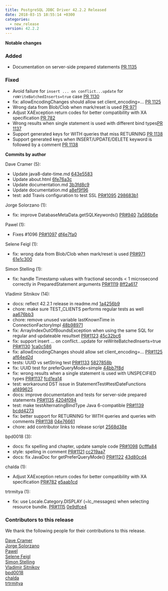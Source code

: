 ```yaml
---
title: PostgreSQL JDBC Driver 42.2.2 Released
date: 2018-03-15 18:55:14 +0300
categories:
  - new_release
version: 42.2.2
---
```

**Notable changes**

### Added
- Documentation on server-side prepared statements [PR 1135](https://github.com/pgjdbc/pgjdbc/pull/1135)

### Fixed
- Avoid failure for `insert ... on conflict...update` for `reWriteBatchedInserts=true` case [PR 1130](https://github.com/pgjdbc/pgjdbc/pull/1130)
- fix: allowEncodingChanges should allow set client_encoding=... [PR 1125](https://github.com/pgjdbc/pgjdbc/pull/1125)
- Wrong data from Blob/Clob when mark/reset is used [PR 971](https://github.com/pgjdbc/pgjdbc/pull/971)
- Adjust XAException return codes for better compatibility with XA specification [PR 782](https://github.com/pgjdbc/pgjdbc/pull/782)
- Wrong results when single statement is used with different bind types[PR 1137](https://github.com/pgjdbc/pgjdbc/pull/1137)
- Support generated keys for WITH queries that miss RETURNING [PR 1138](https://github.com/pgjdbc/pgjdbc/pull/1138)
- Support generated keys when INSERT/UPDATE/DELETE keyword is followed by a comment [PR 1138](https://github.com/pgjdbc/pgjdbc/pull/1138)


<!--more-->

**Commits by author**

Dave Cramer (5):

* Update java8-date-time.md [643e5583](https://github.com/pgjdbc/pgjdbc/commit/643e5583fe34c28602af21eb766acbc56a7b26d7)
* Update about.html [6fe76a3c](https://github.com/pgjdbc/pgjdbc/commit/6fe76a3c9289c78b2a8875e101020747584c36a7)
* Update documentation.md [3b3fd8c9](https://github.com/pgjdbc/pgjdbc/commit/3b3fd8c90a4bdcde101f45ae255ca2fe30bac338)
* Update documentation.md [a8ef9f96](https://github.com/pgjdbc/pgjdbc/commit/a8ef9f96feb02246a3d7967ada2ffe146778f7ed)
* test: add Travis configuration to test SSL [PR#1095](https://github.com/pgjdbc/pgjdbc/pull/1095) [298683b1](https://github.com/pgjdbc/pgjdbc/commit/298683b1bd11a4b16cdba861c8ca93134cfb037b)

Jorge Solorzano (1):

* fix: improve DatabaseMetaData.getSQLKeywords() [PR#940](https://github.com/pgjdbc/pgjdbc/pull/940) [7a586b6e](https://github.com/pgjdbc/pgjdbc/commit/7a586b6e492e8911a928d50113a68569981fa731)

Pawel (1):

* Fixes #1096 [PR#1097](https://github.com/pgjdbc/pgjdbc/pull/1097) [df4e7fa0](https://github.com/pgjdbc/pgjdbc/commit/df4e7fa07c205e12f7fe5e3c80ab90ea63c1bc17)

Selene Feigl (1):

* fix: wrong data from Blob/Clob when mark/reset is used [PR#971](https://github.com/pgjdbc/pgjdbc/pull/971) [61e1c300](https://github.com/pgjdbc/pgjdbc/commit/61e1c300fb52237b05b7649d61603dd339fbdd9b)

Simon Stelling (1):

* fix: handle Timestamp values with fractional seconds < 1 microsecond correctly in PreparedStatement arguments [PR#1119](https://github.com/pgjdbc/pgjdbc/pull/1119) [8ff2a617](https://github.com/pgjdbc/pgjdbc/commit/8ff2a617c8a153eb364d8b762102b6b6b1cb53f8)

Vladimir Sitnikov (14):

* docs: reflect 42.2.1 release in readme.md [1a4256b9](https://github.com/pgjdbc/pgjdbc/commit/1a4256b973da36c0fc42f0268e58e1535073247b)
* chore: make sure TEST_CLIENTS performs regular tests as well [aa676bb3](https://github.com/pgjdbc/pgjdbc/commit/aa676bb39117dc47cbd51a236b232227e9128220)
* chore: remove unused variable lastKnownTime in ConnectionFactoryImpl [48b98971](https://github.com/pgjdbc/pgjdbc/commit/48b98971d085a7988b67a31cf5ff9fb52c5534e5)
* fix: ArrayIndexOutOfBoundsException when using the same SQL for regular and updateable resultset [PR#1123](https://github.com/pgjdbc/pgjdbc/pull/1123) [45c32bc6](https://github.com/pgjdbc/pgjdbc/commit/45c32bc6af2e140ff86dabd718344c74fc244394)
* fix: support insert ... on conflict...update for reWriteBatchedInserts=true [PR#1130](https://github.com/pgjdbc/pgjdbc/pull/1130) [1ca0c586](https://github.com/pgjdbc/pgjdbc/commit/1ca0c5864a8b6c575b32aee03e2e1e8848fee143)
* fix: allowEncodingChanges should allow set client_encoding=... [PR#1125](https://github.com/pgjdbc/pgjdbc/pull/1125) [af64ed2d](https://github.com/pgjdbc/pgjdbc/commit/af64ed2dac035c621b4aec4a0471730457725194)
* tests: UUID vs setString test [PR#1133](https://github.com/pgjdbc/pgjdbc/pull/1133) [5827858b](https://github.com/pgjdbc/pgjdbc/commit/5827858ba5b72b519feb86fc65301a7bffa10c4d)
* fix: UUID test for preferQueryMode=simple [44bb7f8d](https://github.com/pgjdbc/pgjdbc/commit/44bb7f8d66829705bf46a6cfcad8a179eb14e441)
* fix: wrong results when a single statement is used with UNSPECIFIED types [PR#1137](https://github.com/pgjdbc/pgjdbc/pull/1137) [fcd1ea14](https://github.com/pgjdbc/pgjdbc/commit/fcd1ea14545a113fe4a124e17132824e279f572e)
* test: workaround DST issue in StatementTest#testDateFunctions [af499625](https://github.com/pgjdbc/pgjdbc/commit/af499625fb99043fe0bf605ec4b23f3dd64c18d7)
* docs: improve documentation and tests for server-side prepared statements [PR#1135](https://github.com/pgjdbc/pgjdbc/pull/1135) [4204f094](https://github.com/pgjdbc/pgjdbc/commit/4204f09446edbc7caaecb4c8cd7c8f78abd9344e)
* test: make testAlternatingBindType Java 6-compatible [PR#1139](https://github.com/pgjdbc/pgjdbc/pull/1139) [bcdd4273](https://github.com/pgjdbc/pgjdbc/commit/bcdd4273bba7ae6b3348d47d4cdeb72e941d5acc)
* fix: better support for RETURNING for WITH queries and queries with comments [PR#1138](https://github.com/pgjdbc/pgjdbc/pull/1138) [04e76661](https://github.com/pgjdbc/pgjdbc/commit/04e76661586b54157a1220552c005569231388a9)
* chore: add contributor links to release script [2568d38e](https://github.com/pgjdbc/pgjdbc/commit/2568d38e5ff7c9b23f92011c7dc936c307f53008)

bpd0018 (3):

* docs: fix spelling and chapter, update sample code [PR#1098](https://github.com/pgjdbc/pgjdbc/pull/1098) [0cfffa84](https://github.com/pgjdbc/pgjdbc/commit/0cfffa841b9b8d2040fe6c576aa77edfd399bbc0)
* style: spelling in comment [PR#1121](https://github.com/pgjdbc/pgjdbc/pull/1121) [cc219aa7](https://github.com/pgjdbc/pgjdbc/commit/cc219aa79b37f03432db4fe61e06b5f27fcb7f83)
* docs: fix JavaDoc for getPreferQueryMode() [PR#1122](https://github.com/pgjdbc/pgjdbc/pull/1122) [43d80cd4](https://github.com/pgjdbc/pgjdbc/commit/43d80cd48a54ea91868d15bd2f3806b467519883)

chalda (1):

* Adjust XAException return codes for better compatibility with XA specification [PR#782](https://github.com/pgjdbc/pgjdbc/pull/782) [e5aab1cd](https://github.com/pgjdbc/pgjdbc/commit/e5aab1cd3e49051f46298d8f1fd9f66af1731299)

trtrmitya (1):

* fix: use Locale.Category.DISPLAY (~lc_messages) when selecting resource bundle. [PR#1115](https://github.com/pgjdbc/pgjdbc/pull/1115) [0e9dfce4](https://github.com/pgjdbc/pgjdbc/commit/0e9dfce42c80391d0eefa830600e0ac4c1baae50)

<a name="contributors_{{ page.version }}"></a>
### Contributors to this release

We thank the following people for their contributions to this release.

[Dave Cramer](davec@postgresintl.com)  
[Jorge Solorzano](https://github.com/jorsol)  
[Pawel](https://github.com/veselov)  
[Selene Feigl](https://github.com/sfeigl)  
[Simon Stelling](https://github.com/stellingsimon)  
[Vladimir Sitnikov](https://github.com/vlsi)  
[bpd0018](https://github.com/bpd0018)  
[chalda](https://github.com/ochaloup)  
[trtrmitya](https://github.com/trtrmitya)  

